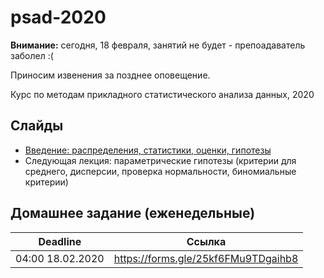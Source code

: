 # psad-2020
**Внимание:** сегодня, 18 февраля, занятий не будет - препоадаватель заболел :(

Приносим извенения за позднее оповещение.

Курс по методам прикладного статистического анализа данных, 2020
## Слайды
* [Введение: распределения, статистики, оценки, гипотезы](https://github.com/Intelligent-Systems-Phystech/psad-2020/raw/master/slides/lecture_1_intro.pdf)
* Следующая лекция: параметрические гипотезы (критерии для среднего, дисперсии, проверка нормальности, биномиальные критерии) 
## Домашнее задание (еженедельные)
| Deadline |  Ссылка |
| ------------- | ------------- |
| 04:00 18.02.2020 | https://forms.gle/25kf6FMu9TDgaihb8 |
